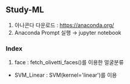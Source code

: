 ## Study-ML ##
  1. 아나콘다 다운로드 : https://anaconda.org/
  2. Anaconda Prompt 실행 → jupyter notebook 

### Index
1. face : fetch_olivetti_faces()를 이용한 얼굴분류
  - SVM_Linear : SVM(kernel='linear')를 이용
